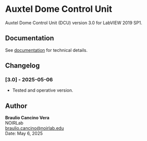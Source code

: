 # Auxtel Dome Control Unit

Auxtel Dome Control Unit (DCU) version 3.0 for LabVIEW 2019 SP1.

## Documentation
See [documentation](docs/Dome%20Manual.pdf) for technical details.

## Changelog

### [3.0] - 2025-05-06
- Tested and operative version. 

## Author
**Braulio Cancino Vera**\
NOIRLab\
[braulio.cancino@noirlab.edu](mailto\:braulio.cancino@noirlab.edu)\
Date: May 6, 2025